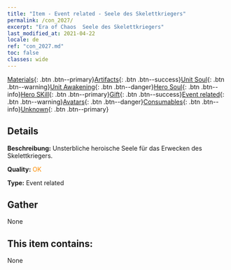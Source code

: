 ```yaml
---
title: "Item - Event related - Seele des Skelettkriegers"
permalink: /con_2027/
excerpt: "Era of Chaos  Seele des Skelettkriegers"
last_modified_at: 2021-04-22
locale: de
ref: "con_2027.md"
toc: false
classes: wide
---
```

 [Materials](/ItemsDE/){: .btn .btn--primary}[Artifacts](/ItemsDE/Artifacts/){: .btn .btn--success}[Unit Soul](/ItemsDE/UnitSoul/){: .btn .btn--warning}[Unit Awakening](/ItemsDE/UnitAwakening/){: .btn .btn--danger}[Hero Soul](/ItemsDE/HeroSoul/){: .btn .btn--info}[Hero SKill](/ItemsDE/HeroSkill/){: .btn .btn--primary}[Gift](/ItemsDE/Gift/){: .btn .btn--success}[Event related](/ItemsDE/Events/){: .btn .btn--warning}[Avatars](/ItemsDE/Avatars/){: .btn .btn--danger}[Consumables](/ItemsDE/Consumables/){: .btn .btn--info}[Unknown](/ItemsDE/Unknown/){: .btn .btn--primary}

## Details
 **Beschreibung:** Unsterbliche heroische Seele für das Erwecken des Skelettkriegers.

 **Quality:** <span style="color: #FF8C00">OK</span>

 **Type:** Event related

## Gather

  None

## This item contains:

  None

